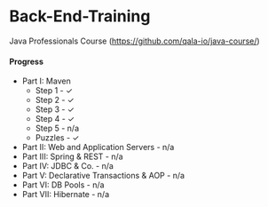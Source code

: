 # Back-End-Training
Java Professionals Course (https://github.com/qala-io/java-course/)

#### Progress
* Part I: Maven
  * Step 1 - ✓
  * Step 2 - ✓
  * Step 3 - ✓
  * Step 4 - ✓
  * Step 5 - n/a
  * Puzzles - ✓
* Part II: Web and Application Servers - n/a
* Part III: Spring & REST - n/a
* Part IV: JDBC & Co. - n/a
* Part V: Declarative Transactions & AOP - n/a
* Part VI: DB Pools - n/a
* Part VII: Hibernate - n/a
